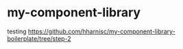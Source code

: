 # my-component-library
testing https://github.com/hharnisc/my-component-library-boilerplate/tree/step-2
